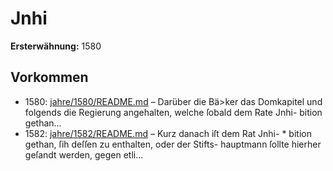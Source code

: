 # Jnhi

**Ersterwähnung:** 1580

## Vorkommen
- 1580: [jahre/1580/README.md](../jahre/1580/README.md) – Darüber die Bä>ker das Domkapitel und folgends
die Regierung angehalten, welche ſobald dem Rate Jnhi-
bition gethan...
- 1582: [jahre/1582/README.md](../jahre/1582/README.md) – Kurz danach iſt dem Rat Jnhi- *
bition gethan, ſih deſſen zu enthalten, oder der Stifts-
hauptmann ſollte hierher geſandt werden, gegen etli...
